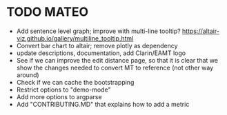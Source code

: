# TODO MATEO

- Add sentence level graph; improve with multi-line tooltip? https://altair-viz.github.io/gallery/multiline_tooltip.html
- Convert bar chart to altair; remove plotly as dependency
- update descriptions, documentation, add Clarin/EAMT logo
- See if we can improve the edit distance page, so that it is clear that we show the changes needed to convert MT to
reference (not other way around)
- Check if we can cache the bootstrapping
- Restrict options to "demo-mode"
- Add more options to argparse
- Add "CONTRIBUTING.MD" that explains how to add a metric
